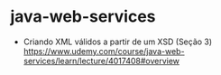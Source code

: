 # java-web-services
- Criando XML válidos a partir de um XSD (Seção 3) https://www.udemy.com/course/java-web-services/learn/lecture/4017408#overview
